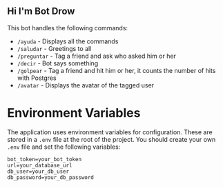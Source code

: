 ## Hi I'm Bot Drow

This bot handles the following commands:
- `/ayuda` - Displays all the commands
- `/saludar` - Greetings to all
- `/preguntar` - Tag a friend and ask who asked him or her
- `/decir` - Bot says something
- `/golpear` - Tag a friend and hit him or her, it counts the number of hits with Postgres
- `/avatar` - Displays the avatar of the tagged user

# Environment Variables <a name="environment-variables"></a>

The application uses environment variables for configuration. These are stored in a `.env` file at the root of the project. You should create your own `.env` file and set the following variables:

```properties
bot_token=your_bot_token
url=your_database_url
db_user=your_db_user
db_password=your_db_password
```
